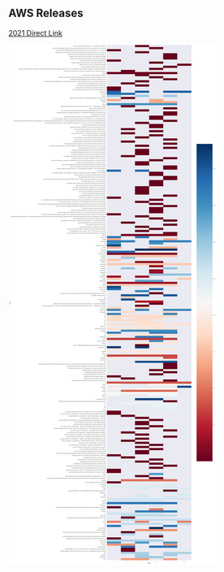## AWS Releases 

[2021 Direct Link](https://github.com/dariusjs/aws_services_over_time/blob/master/2021releases.png)

![2021 releases](./2021releases.png)

